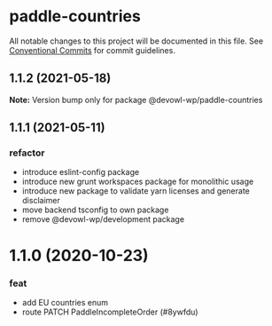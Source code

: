 # paddle-countries

All notable changes to this project will be documented in this file.
See [Conventional Commits](https://conventionalcommits.org) for commit guidelines.

## 1.1.2 (2021-05-18)

**Note:** Version bump only for package @devowl-wp/paddle-countries





## 1.1.1 (2021-05-11)


### refactor

* introduce eslint-config package
* introduce new grunt workspaces package for monolithic usage
* introduce new package to validate yarn licenses and generate disclaimer
* move backend tsconfig to own package
* remove @devowl-wp/development package





# 1.1.0 (2020-10-23)


### feat

* add EU countries enum
* route PATCH PaddleIncompleteOrder (#8ywfdu)

